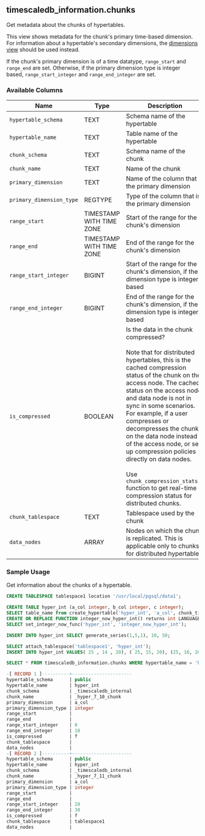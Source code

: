 ## timescaledb_information.chunks

Get metadata about the chunks of hypertables.

This view shows metadata for the chunk's primary time-based dimension.
For information about a hypertable's secondary dimensions,
the [dimensions view](/informational-views/dimensions/) should be used instead.

If the chunk's primary dimension is of a time datatype, `range_start` and
`range_end` are set.  Otherwise, if the primary dimension type is integer based,
`range_start_integer` and `range_end_integer` are set.

### Available Columns

|Name|Type|Description|
|---|---|---|
| `hypertable_schema` | TEXT | Schema name of the hypertable |
| `hypertable_name` | TEXT | Table name of the hypertable |
| `chunk_schema` | TEXT | Schema name of the chunk |
| `chunk_name` | TEXT | Name of the chunk |
| `primary_dimension` | TEXT | Name of the column that is the primary dimension|
| `primary_dimension_type` | REGTYPE | Type of the column that is the primary dimension|
| `range_start` | TIMESTAMP WITH TIME ZONE | Start of the range for the chunk's dimension |
| `range_end` | TIMESTAMP WITH TIME ZONE | End of the range for the chunk's dimension |
| `range_start_integer` | BIGINT | Start of the range for the chunk's dimension, if the dimension type is integer based |
| `range_end_integer` | BIGINT | End of the range for the chunk's dimension, if the dimension type is integer based |
| `is_compressed` | BOOLEAN | Is the data in the chunk compressed? <br/><br/> Note that for distributed hypertables, this is the cached compression status of the chunk on the access node. The cached status on the access node and data node is not in sync in some scenarios. For example, if a user compresses or decompresses the chunk on the data node instead of the access node, or sets up compression policies directly on data nodes. <br/><br/> Use `chunk_compression_stats()` function to get real-time compression status for distributed chunks.|
| `chunk_tablespace` | TEXT | Tablespace used by the chunk|
| `data_nodes` | ARRAY | Nodes on which the chunk is replicated. This is applicable only to chunks for distributed hypertables |

### Sample Usage

Get information about the chunks of a hypertable.

```sql
CREATE TABLESPACE tablespace1 location '/usr/local/pgsql/data1';

CREATE TABLE hyper_int (a_col integer, b_col integer, c integer);
SELECT table_name from create_hypertable('hyper_int', 'a_col', chunk_time_interval=> 10);
CREATE OR REPLACE FUNCTION integer_now_hyper_int() returns int LANGUAGE SQL STABLE as $$ SELECT coalesce(max(a_col), 0) FROM hyper_int $$;
SELECT set_integer_now_func('hyper_int', 'integer_now_hyper_int');

INSERT INTO hyper_int SELECT generate_series(1,5,1), 10, 50;

SELECT attach_tablespace('tablespace1', 'hyper_int');
INSERT INTO hyper_int VALUES( 25 , 14 , 20), ( 25, 15, 20), (25, 16, 20);

SELECT * FROM timescaledb_information.chunks WHERE hypertable_name = 'hyper_int';

-[ RECORD 1 ]----------+----------------------
hypertable_schema      | public
hypertable_name        | hyper_int
chunk_schema           | _timescaledb_internal
chunk_name             | _hyper_7_10_chunk
primary_dimension      | a_col
primary_dimension_type | integer
range_start            |
range_end              |
range_start_integer    | 0
range_end_integer      | 10
is_compressed          | f
chunk_tablespace       |
data_nodes             |
-[ RECORD 2 ]----------+----------------------
hypertable_schema      | public
hypertable_name        | hyper_int
chunk_schema           | _timescaledb_internal
chunk_name             | _hyper_7_11_chunk
primary_dimension      | a_col
primary_dimension_type | integer
range_start            |
range_end              |
range_start_integer    | 20
range_end_integer      | 30
is_compressed          | f
chunk_tablespace       | tablespace1
data_nodes             |
```
